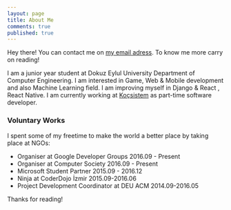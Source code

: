 ```yaml
---
layout: page
title: About Me
comments: true
published: true
---
```


<p class="message">
Hey there! You can contact me on <a href='mailto:emrehayirci@gmail.com'>my email adress</a>. To know me more carry on reading!
</p>

  I am a junior year student at Dokuz Eylul University Department of Computer Engineering. I am interested in Game, Web & Mobile development and also Machine Learning field. I am improving myself in Django & React , React Native.  I am currently working at <a href='https://en.kocsistem.com.tr/'>Koçsistem</a> as part-time software developer.
 
### Voluntary Works

I spent some of my freetime to make the world a better place by taking place at NGOs:
 
 * Organiser at Google Developer Groups 2016.09 - Present
 * Organiser at Computer Society 2016.09 - Present
 * Microsoft Student Partner 2015.09 - 2016.12
 * Ninja at CoderDojo İzmir 2015.09-2016.06
 * Project Development Coordinator at DEU ACM 2014.09-2016.05
 


Thanks for reading!
